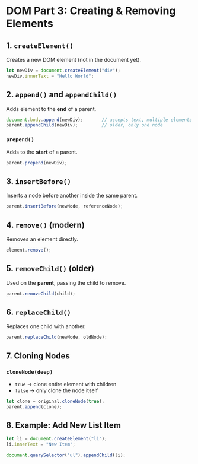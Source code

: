 # DOM Part 3: Creating & Removing Elements

## 1. `createElement()`

Creates a new DOM element (not in the document yet).

```js
let newDiv = document.createElement("div");
newDiv.innerText = "Hello World";
```

## 2. `append()` and `appendChild()`

Adds element to the **end** of a parent.

```js
document.body.append(newDiv);       // accepts text, multiple elements
parent.appendChild(newDiv);         // older, only one node
```

### `prepend()`

Adds to the **start** of a parent.

```js
parent.prepend(newDiv);
```

## 3. `insertBefore()`

Inserts a node before another inside the same parent.

```js
parent.insertBefore(newNode, referenceNode);
```

## 4. `remove()` (modern)

Removes an element directly.

```js
element.remove();
```

## 5. `removeChild()` (older)

Used on the **parent**, passing the child to remove.

```js
parent.removeChild(child);
```

## 6. `replaceChild()`

Replaces one child with another.

```js
parent.replaceChild(newNode, oldNode);
```

## 7. Cloning Nodes

### `cloneNode(deep)`

* `true` → clone entire element with children
* `false` → only clone the node itself

```js
let clone = original.cloneNode(true);
parent.append(clone);
```

## 8. Example: Add New List Item

```js
let li = document.createElement("li");
li.innerText = "New Item";

document.querySelector("ul").appendChild(li);
```
